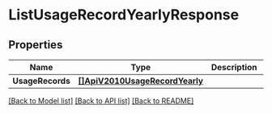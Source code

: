 # ListUsageRecordYearlyResponse

## Properties

Name | Type | Description | Notes
------------ | ------------- | ------------- | -------------
**UsageRecords** | [**[]ApiV2010UsageRecordYearly**](ApiV2010UsageRecordYearly.md) |  |[optional] 

[[Back to Model list]](../README.md#documentation-for-models) [[Back to API list]](../README.md#documentation-for-api-endpoints) [[Back to README]](../README.md)


